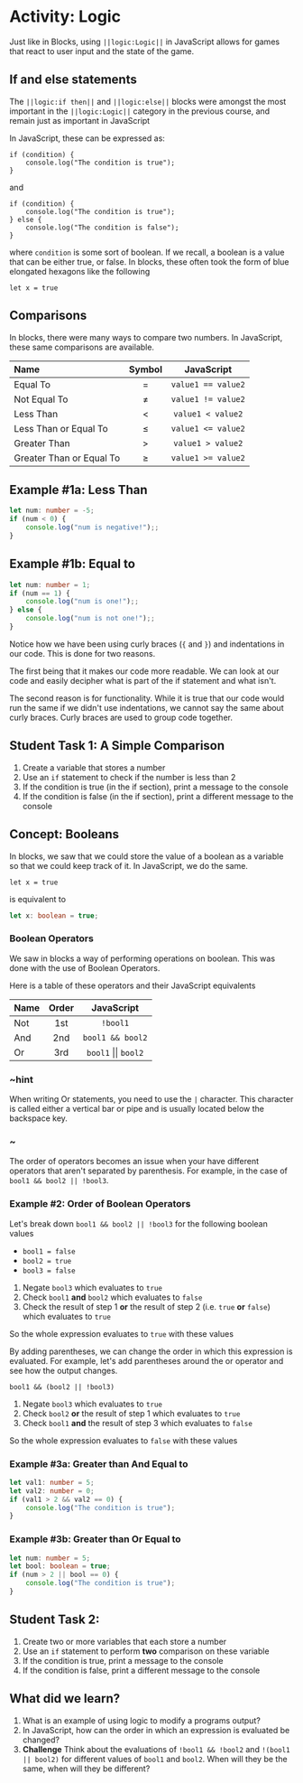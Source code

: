 # Activity: Logic

Just like in Blocks, using ``||logic:Logic||`` in JavaScript allows for games that react to user input and the state of the game.

## If and else statements 

The ``||logic:if then||`` and ``||logic:else||`` blocks were amongst the most important in the
``||logic:Logic||`` category in the previous course, and remain just as important in JavaScript

In JavaScript, these can be expressed as:

```typescript-ignore
if (condition) {
	console.log("The condition is true");
}
```

and

```typescript-ignore
if (condition) {
	console.log("The condition is true");
} else {
	console.log("The condition is false");
}
``` 

where `condition` is some sort of boolean. If we recall, a boolean is a value that can be either true, or false. In blocks, these often took the form of blue elongated hexagons like the following

```block
let x = true
```


## Comparisons

In blocks, there were many ways to compare two numbers. In JavaScript, these same comparisons are available.

|Name 						|Symbol |JavaScript 		|
|:---						|:---:	|:---:				|
|Equal To 					|=		|`value1 == value2`	|
|Not Equal To 				|&ne;	|`value1 != value2`	|
|Less Than 					|<		|`value1 < value2`	|
|Less Than or Equal To		|&le;	|`value1 <= value2`	|
|Greater Than 				|>		|`value1 > value2`	|
|Greater Than or Equal To	|&ge;	|`value1 >= value2`	|  

## Example #1a: Less Than

```typescript
let num: number = -5;
if (num < 0) {
    console.log("num is negative!");;
} 
```

## Example #1b: Equal to

```typescript
let num: number = 1;
if (num == 1) {
    console.log("num is one!");;
} else {
    console.log("num is not one!");;
}
```

Notice how we have been using curly braces (`{` and `}`) and indentations in our code. This is done for two reasons. 

The first being that it makes our code more readable. We can look at our code and easily decipher what is part of the if statement and what isn't. 

The second reason is for functionality. While it is true that our code would run the same if we didn't use indentations, we cannot say the same about curly braces. Curly braces are used to group code together. 

## Student Task 1: A Simple Comparison

1. Create a variable that stores a number
2. Use an `if` statement to check if the number is less than 2
3. If the condition is true (in the if section), print a message to the console
4. If the condition is false (in the if section), print a different message to the console

## Concept: Booleans

In blocks, we saw that we could store the value of a boolean as a variable so that we could keep track of it. In JavaScript, we do the same.

```block
let x = true
```

is equivalent to 

```typescript
let x: boolean = true;
```

### Boolean Operators

We saw in blocks a way of performing operations on boolean. This was done with the use of Boolean Operators. 

Here is a table of these operators and their JavaScript equivalents

|Name 	|Order	|JavaScript 					|
|:---	|:---:	|:---:							|
|Not 	|1st	|`!bool1`						|
|And	|2nd	|`bool1 && bool2`				|
|Or 	|3rd	|`bool1` &vert;&vert; `bool2` 	|

### ~hint

When writing Or statements, you need to use the `|` character. This character is called either a vertical bar or pipe and is usually located below the backspace key.

### ~

The order of operators becomes an issue when your have different operators that aren't separated by parenthesis. For example, in the case of `bool1 && bool2 || !bool3`. 

### Example #2: Order of Boolean Operators

Let's break down `bool1 && bool2 || !bool3` for the following boolean values

* `bool1 = false` 	
* `bool2 = true` 	
* `bool3 = false` 	

1. Negate `bool3` which evaluates to `true`
2. Check `bool1` **and** `bool2` which evaluates to `false`
3. Check the result of step 1 **or** the result of step 2 (i.e. `true` **or** `false`) which evaluates to `true`

So the whole expression evaluates to `true` with these values

By adding parentheses, we can change the order in which this expression is evaluated. For example, let's add parentheses around the or operator and see how the output changes.

`bool1 && (bool2 || !bool3)`

1. Negate `bool3` which evaluates to `true`
2. Check `bool2` **or** the result of step 1 which evaluates to `true`
3. Check `bool1` **and** the result of step 3 which evaluates to `false`

So the whole expression evaluates to `false` with these values

### Example #3a: Greater than And Equal to 

```typescript
let val1: number = 5;
let val2: number = 0;
if (val1 > 2 && val2 == 0) {
	console.log("The condition is true");
}
```

### Example #3b: Greater than Or Equal to 

```typescript
let num: number = 5;
let bool: boolean = true;
if (num > 2 || bool == 0) {
	console.log("The condition is true");
}
```


## Student Task 2: 

1. Create two or more variables that each store a number
2. Use an `if` statement to perform **two** comparison on these variable
3. If the condition is true, print a message to the console
4. If the condition is false, print a different message to the console


## What did we learn?
1. What is an example of using logic to modify a programs output?
2. In JavaScript, how can the order in which an expression is evaluated be changed?
3. **Challenge** Think about the evaluations of `!bool1 && !bool2` and `!(bool1 || bool2)` for different values of `bool1` and `bool2`. When will they be the same, when will they be different?